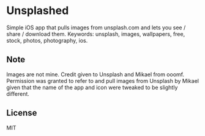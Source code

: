 Unsplashed
==========

Simple iOS app that pulls images from unsplash.com and lets you see / share / download them. 
Keywords: unsplash, images, wallpapers, free, stock, photos, photography, ios.

## Note
Images are not mine. Credit given to Unsplash and Mikael from ooomf. Permission
was granted to refer to and pull images from Unsplash by Mikael given that the
name of the app and icon were tweaked to be slightly different.

## License
MIT
